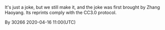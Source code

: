 It's just a joke, but we still make it, and the joke was first brought by Zhang Haoyang.
Its reprints comply with the CC3.0 protocol.

By 30266
2020-04-16 11:00(UTC)
